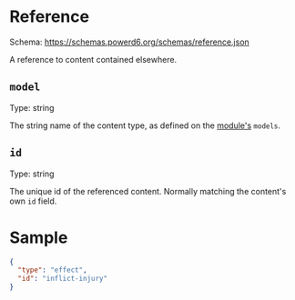 # Reference

Schema: https://schemas.powerd6.org/schemas/reference.json

A reference to content contained elsewhere.

## `model`

Type: string

The string name of the content type, as defined on the [module's](module.md) `models`.

## `id`

Type: string

The unique id of the referenced content. Normally matching the content's own `id` field.

# Sample

```json
{
  "type": "effect",
  "id": "inflict-injury"
}
```